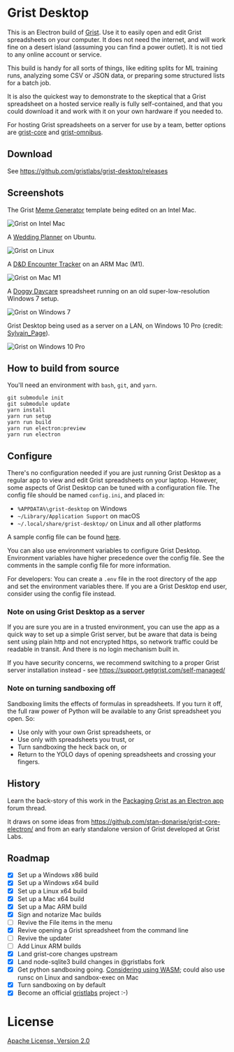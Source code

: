 # Grist Desktop

This is an Electron build of [Grist](https://github.com/gristlabs/grist-core/).
Use it to easily open and edit Grist spreadsheets on your computer. It does not
need the internet, and will work fine on a desert island (assuming you can find a
power outlet). It is not tied to any online account or service.

This build is handy for all sorts of things, like editing splits for
ML training runs, analyzing some CSV or JSON data, or preparing some
structured lists for a batch job.

It is also the quickest way to demonstrate to the skeptical that a
Grist spreadsheet on a hosted service really is fully self-contained,
and that you could download it and work with it on your own hardware
if you needed to.

For hosting Grist spreadsheets on a server for use by a team,
better options are [grist-core](https://github.com/gristlabs/grist-core/)
and [grist-omnibus](https://github.com/gristlabs/grist-omnibus/).

## Download

See https://github.com/gristlabs/grist-desktop/releases

## Screenshots

The Grist [Meme Generator](https://templates.getgrist.com/gtzQwTXkgzFG/Meme-Generator) template being edited on an Intel Mac.

![Grist on Intel Mac](https://user-images.githubusercontent.com/118367/219882277-4dd1e60f-adde-463c-9a79-71e1924db6c1.png)

A [Wedding Planner](https://templates.getgrist.com/mNp9G2bZ1uaE/Wedding-Planner) on Ubuntu.

![Grist on Linux](https://user-images.githubusercontent.com/118367/221054013-60d7bde0-c524-4185-972a-703b45141b56.png)

A [D&D Encounter Tracker](https://templates.getgrist.com/3r2i6U4zhQLb/DD-Encounter-Tracker) on an ARM Mac (M1).

![Grist on Mac M1](https://user-images.githubusercontent.com/118367/221052545-a1024710-b368-4f4b-a727-9d54c0b43cb5.png)

A [Doggy Daycare](https://templates.getgrist.com/vAcfEKLQf3YF/Doggie-Daycare) spreadsheet running on an old super-low-resolution Windows 7 setup.

![Grist on Windows 7](https://user-images.githubusercontent.com/118367/215295214-83c46e03-16f6-45d2-84dd-d26d34cb5f95.jpeg)

Grist Desktop being used as a server on a LAN, on Windows 10 Pro (credit: [Sylvain_Page](https://community.getgrist.com/t/packaging-grist-as-an-electron-app/1233/29)).

![Grist on Windows 10 Pro](https://user-images.githubusercontent.com/118367/221203024-ac8ad72d-bb08-43dd-9447-f9a06cfbce3e.jpeg)


## How to build from source

You'll need an environment with `bash`, `git`, and `yarn`.

```
git submodule init
git submodule update
yarn install
yarn run setup
yarn run build
yarn run electron:preview
yarn run electron
```

## Configure

There's no configuration needed if you are just running Grist Desktop as a
regular app to view and edit Grist spreadsheets on your laptop.
However, some aspects of Grist Desktop can be tuned with a configuration file.
The config file should be named `config.ini`, and placed in:

 * `%APPDATA%\grist-desktop` on Windows
 * `~/Library/Application Support` on macOS
 * `~/.local/share/grist-desktop/` on Linux and all other platforms

A sample config file can be found [here](https://github.com/gristlabs/grist-desktop/blob/main/config.sample.ini).

You can also use environment variables to configure Grist Desktop.
Environment variables have higher precedence over the config file.
See the comments in the sample config file for more information.

For developers: You can create a `.env` file in the root directory of the app
and set the environment variables there. If you are a Grist Desktop end user,
consider using the config file instead.

### Note on using Grist Desktop as a server

If you are sure you are in a trusted environment, you can use the app as a
quick way to set up a simple Grist server, but be aware that data is being 
sent using plain http and not encrypted https, so network traffic could be
readable in transit. And there is no login mechanism built in.

If you have security concerns, we recommend switching to a proper Grist server
installation instead - see https://support.getgrist.com/self-managed/

### Note on turning sandboxing off

Sandboxing limits the effects of formulas in spreadsheets. If you turn it off,
the full raw power of Python will be available to any Grist spreadsheet you open. So:

 * Use only with your own Grist spreadsheets, or
 * Use only with spreadsheets you trust, or
 * Turn sandboxing the heck back on, or
 * Return to the YOLO days of opening spreadsheets and crossing your fingers.

## History

Learn the back-story of this work in the
[Packaging Grist as an Electron app](https://community.getgrist.com/t/packaging-grist-as-an-electron-app/1233)
forum thread.

It draws on some ideas from https://github.com/stan-donarise/grist-core-electron/
and from an early standalone version of Grist developed at Grist Labs.

## Roadmap

 * [x] Set up a Windows x86 build
 * [x] Set up a Windows x64 build
 * [x] Set up a Linux x64 build
 * [x] Set up a Mac x64 build
 * [x] Set up a Mac ARM build
 * [x] Sign and notarize Mac builds
 * [ ] Revive the File items in the menu
 * [x] Revive opening a Grist spreadsheet from the command line
 * [ ] Revive the updater
 * [ ] Add Linux ARM builds
 * [x] Land grist-core changes upstream
 * [x] Land node-sqlite3 build changes in @gristlabs fork
 * [x] Get python sandboxing going. [Considering using WASM](https://github.com/gristlabs/grist-core/pull/437); could also use runsc on Linux and sandbox-exec on Mac
 * [x] Turn sandboxing on by default
 * [x] Become an official [gristlabs](https://github.com/gristlabs/) project :-)

# License

[Apache License, Version 2.0](http://www.apache.org/licenses/LICENSE-2.0)
